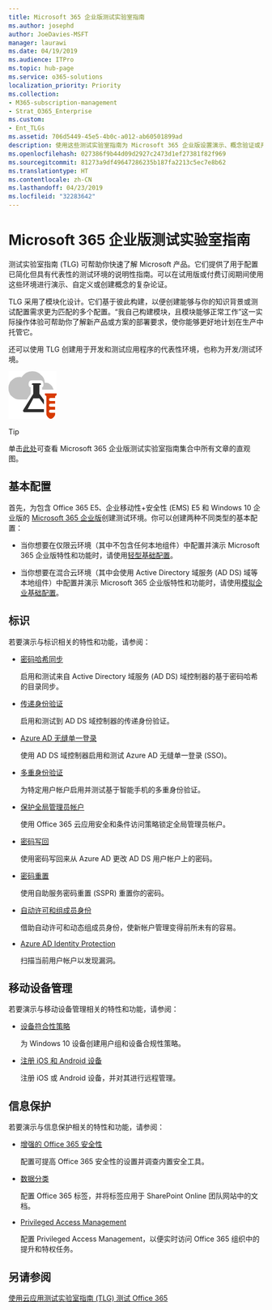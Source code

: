 ```yaml
---
title: Microsoft 365 企业版测试实验室指南
ms.author: josephd
author: JoeDavies-MSFT
manager: laurawi
ms.date: 04/19/2019
ms.audience: ITPro
ms.topic: hub-page
ms.service: o365-solutions
localization_priority: Priority
ms.collection:
- M365-subscription-management
- Strat_O365_Enterprise
ms.custom:
- Ent_TLGs
ms.assetid: 706d5449-45e5-4b0c-a012-ab60501899ad
description: 使用这些测试实验室指南为 Microsoft 365 企业版设置演示、概念验证或开发/测试环境。
ms.openlocfilehash: 027386f9b44d09d2927c2473d1ef27381f82f969
ms.sourcegitcommit: 81273a9df49647286235b187fa2213c5ec7e8b62
ms.translationtype: HT
ms.contentlocale: zh-CN
ms.lasthandoff: 04/23/2019
ms.locfileid: "32283642"
---
```

# <a name="microsoft-365-enterprise-test-lab-guides"></a>Microsoft 365 企业版测试实验室指南

测试实验室指南 (TLG) 可帮助你快速了解 Microsoft 产品。它们提供了用于配置已简化但具有代表性的测试环境的说明性指南。可以在试用版或付费订阅期间使用这些环境进行演示、自定义或创建概念的复杂论证。 

TLG 采用了模块化设计。它们基于彼此构建，以便创建能够与你的知识背景或测试配置需求更为匹配的多个配置。“我自己构建模块，且模块能够正常工作”这一实际操作体验可帮助你了解新产品或方案的部署要求，使你能够更好地计划在生产中托管它。

还可以使用 TLG 创建用于开发和测试应用程序的代表性环境，也称为开发/测试环境。
  
![Microsoft 云测试实验室指南](media/m365-enterprise-test-lab-guides/cloud-tlg-icon.png)

> [!TIP]
> 单击[此处](https://aka.ms/m365etlgstack)可查看 Microsoft 365 企业版测试实验室指南集合中所有文章的直观图。
  
## <a name="base-configuration"></a>基本配置

首先，为包含 Office 365 E5、企业移动性+安全性 (EMS) E5 和 Windows 10 企业版的 [Microsoft 365 企业版](https://docs.microsoft.com/microsoft-365-enterprise/)创建测试环境。你可以创建两种不同类型的基本配置：

- 当你想要在仅限云环境（其中不包含任何本地组件）中配置并演示 Microsoft 365 企业版特性和功能时，请使用[轻型基础配置](lightweight-base-configuration-microsoft-365-enterprise.md)。

- 当你想要在混合云环境（其中会使用 Active Directory 域服务 (AD DS) 域等本地组件）中配置并演示 Microsoft 365 企业版特性和功能时，请使用[模拟企业基础配置](simulated-ent-base-configuration-microsoft-365-enterprise.md)。
    
## <a name="identity"></a>标识

若要演示与标识相关的特性和功能，请参阅：

- [密码哈希同步](password-hash-sync-m365-ent-test-environment.md)
  
   启用和测试来自 Active Directory 域服务 (AD DS) 域控制器的基于密码哈希的目录同步。

- [传递身份验证](pass-through-auth-m365-ent-test-environment.md)
  
   启用和测试到 AD DS 域控制器的传递身份验证。

- [Azure AD 无缝单一登录](single-sign-on-m365-ent-test-environment.md)
  
   使用 AD DS 域控制器启用和测试 Azure AD 无缝单一登录 (SSO)。

- [多重身份验证](multi-factor-authentication-microsoft-365-test-environment.md)
  
   为特定用户帐户启用并测试基于智能手机的多重身份验证。

- [保护全局管理员帐户](protect-global-administrator-accounts-microsoft-365-test-environment.md)
 
   使用 Office 365 云应用安全和条件访问策略锁定全局管理员帐户。

- [密码写回](password-writeback-m365-ent-test-environment.md)

   使用密码写回来从 Azure AD 更改 AD DS 用户帐户上的密码。

- [密码重置](password-reset-m365-ent-test-environment.md)

   使用自助服务密码重置 (SSPR) 重置你的密码。

- [自动许可和组成员身份](automate-licenses-group-membership-microsoft-365-test-environment.md)

   借助自动许可和动态组成员身份，使新帐户管理变得前所未有的容易。

- [Azure AD Identity Protection](azure-ad-identity-protection-microsoft-365-test-environment.md)

   扫描当前用户帐户以发现漏洞。

## <a name="mobile-device-management"></a>移动设备管理

若要演示与移动设备管理相关的特性和功能，请参阅：

- [设备符合性策略](mam-policies-for-your-microsoft-365-enterprise-dev-test-environment.md)
    
   为 Windows 10 设备创建用户组和设备合规性策略。
    
- [注册 iOS 和 Android 设备](enroll-ios-and-android-devices-in-your-microsoft-enterprise-365-dev-test-environ.md)
   
   注册 iOS 或 Android 设备，并对其进行远程管理。


## <a name="information-protection"></a>信息保护

若要演示与信息保护相关的特性和功能，请参阅：

- [增强的 Office 365 安全性](increased-o365-security-microsoft-365-enterprise-dev-test-environment.md)
    
   配置可提高 Office 365 安全性的设置并调查内置安全工具。
  
- [数据分类](data-classification-microsoft-365-enterprise-dev-test-environment.md)
    
   配置 Office 365 标签，并将标签应用于 SharePoint Online 团队网站中的文档。
    
- [Privileged Access Management](privileged-access-microsoft-365-enterprise-dev-test-environment.md)
    
   配置 Privileged Access Management，以便实时访问 Office 365 组织中的提升和特权任务。

## <a name="see-also"></a>另请参阅

[使用云应用测试实验室指南 (TLG) 测试 Office 365](https://docs.microsoft.com/office365/enterprise/cloud-adoption-test-lab-guides-tlgs)
